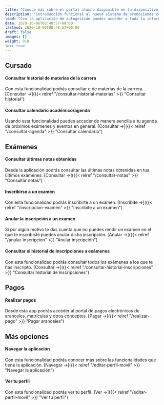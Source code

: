 ```yaml
---
title: "Conoce más sobre el portal alumno disponible en tu dispositivo móvil"
description: "Introducción funcional al nuevo sistema de promociones comerciales."
lead: "Con la aplicación de autogestión puedes acceder a toda la información que necesitas de tu vida académica. Por ejemplo, puedes consultar el estado de tus materias, las notas que obtuviste, inscribirte para tus próximos exámenes, etc."
date: 2020-10-06T08:48:57+00:00
lastmod: 2020-10-06T08:48:57+00:00
draft: false
images: []
weight: 010
toc: true
---
```


## Cursado

#### Consultar historial de materias de la carrera

Con esta funcionalidad podrás consultar e de materias de la carrera. [Consultar →]({{< relref "/consultar-historial-materias" >}} "Consultar historial")

#### Consultar calendario académico/agenda

Usando esta funcionalidad puedes acceder de manera sencilla a tu agenda de próximos exámenes y eventos en general. [Consultar →]({{< relref "/consultar-agenda" >}} "Consultar calendario")

## Exámenes

#### Consultar últimas notas obtenidas

Desde la aplicación podrás consultar las últimas notas obtenidas en tus últimos exámenes. [Consultar →]({{< relref "/consultar-notas" >}} "Consultar notas")

#### Inscribirse a un examen

Con esta funcionalidad podrás inscribirte a un examen. [Inscribite →]({{< relref "/inscripcion-examen" >}} "Inscribite a un examen")

#### Anular la inscripción a un examen

Si por algún motivo te das cuenta que no puedes rendir un examen en el que te inscribiste puedes anular dicha inscripción. [Anular →]({{< relref "/anular-inscripcion" >}} "Anular inscripción")

#### Consultar el historial de inscripciones a exámenes

Con esta funcionalidad podrás consultar todos los exámenes a los que te has inscripto. [Consultar →]({{< relref "/consultar-historial-inscripciones" >}} "Consultar historial de inscripciones")

## Pagos

#### Realizar pagos

Desde esta app podrás acceder al portal de pagos electrónicos de aranceles, matrículas y otros conceptos. [Pagar →]({{< relref "/realizar-pago" >}} "Pagar aranceles")

## Más opciones

#### Navegar la aplicación 

Con esta funcionalidad podrás conocer más sobre las funcionalidades que tiene la aplicación. [Navegar →]({{< relref "/editar-perfil-movil" >}} "Navegar la aplicación")

#### Ver tu perfil 

Con esta funcionalidad podrás ver tu perfil. [Ver →]({{< relref "/editar-perfil-movil" >}} "Ver tu perfil")
